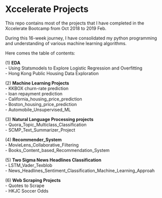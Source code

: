 # Xccelerate Projects

This repo contains most of the projects that I have completed in the Xccelerate Bootcamp from Oct 2018 to 2019 Feb. 

During this 16-week journey, I have consolidated my python programming and understanding of various machine learning algorithms.

Here comes the table of contents: 

(1) <b>EDA</b>  
	- Using Statsmodels to Explore Logistic Regression and Overfitting  
	- Hong Kong Public Housing Data Exploration  

(2) <b>Machine Learning Projects</b>  
	- KKBOX churn-rate prediction  
	- loan repayment prediction  
	- California_housing_price_prediction   
	- Boston_housing_price_prediction  
	- Automobile_Unsupervised_ML  

(3) <b>Natural Language Processing projects</b>    
	- Quora_Topic_Multiclass_Classification  
	- SCMP_Text_Summarizer_Project  

(4) <b>Recommender_System</b>  
	- MovieLens_Collaborative_Filtering  
	- Books_Content_based_Recommendation_System  

(5) <b>Two Sigma News Headlines Classification</b>  
	- LSTM_Vader_Texblob  
	- News_Headlines_Sentiment_Classification_Machine_Learning_Approah   

(6) <b>Web Scraping Projects</b>  
	- Quotes to Scrape   
	- HKJC Soccer Odds  

